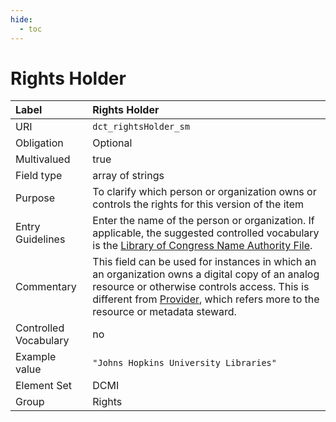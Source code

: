 ```yaml
---
hide:
  - toc
---
```


# Rights Holder

| Label                 | Rights Holder |
|:----------------------|:--------------|
| URI                   | `dct_rightsHolder_sm` |
| Obligation            | Optional |
| Multivalued           | true |
| Field type            | array of strings |
| Purpose               | To clarify which person or organization owns or controls the rights for this version of the item |
| Entry Guidelines      | Enter the name of the person or organization. If applicable, the suggested controlled vocabulary is the [Library of Congress Name Authority File](https://id.loc.gov/authorities/names.html). |
| Commentary            | This field can be used for instances in which an an organization owns a digital copy of an analog resource or otherwise controls access. This is different from [Provider](provider), which refers more to the resource or metadata steward. |
| Controlled Vocabulary | no |
| Example value         | `"Johns Hopkins University Libraries"` |
| Element Set           | DCMI |
| Group                 | Rights |
